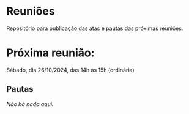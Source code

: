 # Reuniões
Repositório para publicação das atas e pautas das próximas reuniões.

# Próxima reunião:
Sábado, dia 26/10/2024, das 14h às 15h (ordinária)

## Pautas
*Não há nada aqui.*
